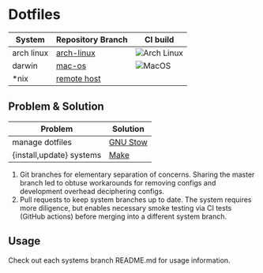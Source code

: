 # Dotfiles


| System     | Repository Branch                                                      | CI build                                                                               |
|------------|------------------------------------------------------------------------|----------------------------------------------------------------------------------------|
| arch linux | [arch-linux](https://github.com/vladdoster/dotfiles/tree/arch-linux)   | ![Arch Linux](https://github.com/vladdoster/dotfiles/workflows/Arch%20Linux/badge.svg) |
| darwin     | [mac-os](https://github.com/vladdoster/dotfiles/tree/mac-os)           | ![MacOS](https://github.com/vladdoster/dotfiles/workflows/MacOS/badge.svg)             |
| *nix       | [remote host](https://github.com/vladdoster/dotfiles/tree/remote-host) |                                                                                        |

## Problem & Solution

| Problem                  | Solution                                       |
| ------------------------ | ---------------------------------------------- |
| manage dotfiles          | [GNU Stow](https://www.gnu.org/software/stow/) | 
| {install,update} systems | [Make](Makefile)                               |

1. Git branches for elementary separation of concerns. Sharing the master branch led to obtuse workarounds for removing configs
and development overhead deciphering configs.
1. Pull requests to keep system branches up to date. The system requires more diligence, but 
enables necessary smoke testing via CI tests (GitHub actions) before merging into a different
system branch.

## Usage

Check out each systems branch README.md for usage information.
